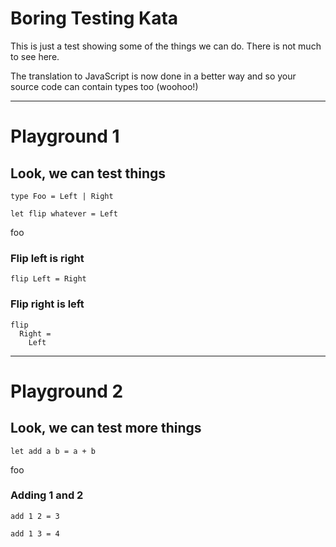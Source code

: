 Boring Testing Kata
===================

This is just a test showing some of the things we can do. There is not
much to see here. 

The translation to JavaScript is now done in a better way and so your
source code can contain types too (woohoo!)

********************************************************************************

# Playground 1

Look, we can test things
------------------------

```source
type Foo = Left | Right

let flip whatever = Left
```

foo

### Flip left is right

```test
flip Left = Right
```

### Flip right is left

```test
flip 
  Right = 
    Left
```

--------------------------------------------------------------------------------

# Playground 2

Look, we can test more things
------------------------

```source
let add a b = a + b
```

foo

### Adding 1 and 2

```test
add 1 2 = 3
```

```test
add 1 3 = 4
```



